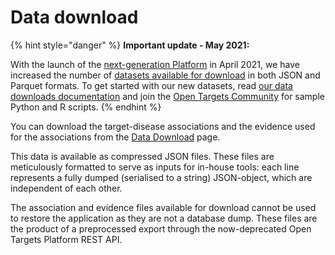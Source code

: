 # Data download

{% hint style="danger" %}
**Important update - May 2021:**

With the launch of the [next-generation Platform](https://platform.opentargets.org/) in April 2021, we have increased the number of [datasets available for download](https://platform.opentargets.org/downloads) in both JSON and Parquet formats. To get started with our new datasets, read [our data downloads documentation](https://platform-docs.opentargets.org/data-access/datasets) and join the [Open Targets Community](https://community.opentargets.org/) for sample Python and R scripts.
{% endhint %}

You can download the target-disease associations and the evidence used for the associations from the [Data Download](https://www.targetvalidation.org/downloads/data) page. 

This data is available as compressed JSON files. These files are meticulously formatted to serve as inputs for in-house tools: each line represents a fully dumped \(serialised to a string\) JSON-object, which are independent of each other.

The association and evidence files available for download cannot be used to restore the application as they are not a database dump. These files are the product of a preprocessed export through the now-deprecated Open Targets Platform REST API.


